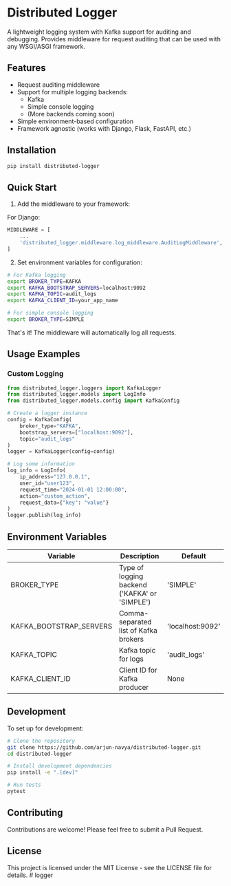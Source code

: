 # Distributed Logger

A lightweight logging system with Kafka support for auditing and debugging. Provides middleware for request auditing that can be used with any WSGI/ASGI framework.

## Features

- Request auditing middleware
- Support for multiple logging backends:
  - Kafka
  - Simple console logging
  - (More backends coming soon)
- Simple environment-based configuration
- Framework agnostic (works with Django, Flask, FastAPI, etc.)

## Installation

```bash
pip install distributed-logger
```

## Quick Start

1. Add the middleware to your framework:

For Django:
```python
MIDDLEWARE = [
    ...
    'distributed_logger.middleware.log_middleware.AuditLogMiddleware',
]
```

2. Set environment variables for configuration:

```bash
# For Kafka logging
export BROKER_TYPE=KAFKA
export KAFKA_BOOTSTRAP_SERVERS=localhost:9092
export KAFKA_TOPIC=audit_logs
export KAFKA_CLIENT_ID=your_app_name

# For simple console logging
export BROKER_TYPE=SIMPLE
```

That's it! The middleware will automatically log all requests.

## Usage Examples

### Custom Logging

```python
from distributed_logger.loggers import KafkaLogger
from distributed_logger.models import LogInfo
from distributed_logger.models.config import KafkaConfig

# Create a logger instance
config = KafkaConfig(
    broker_type="KAFKA",
    bootstrap_servers=["localhost:9092"],
    topic="audit_logs"
)
logger = KafkaLogger(config=config)

# Log some information
log_info = LogInfo(
    ip_address="127.0.0.1",
    user_id="user123",
    request_time="2024-01-01 12:00:00",
    action="custom_action",
    request_data={"key": "value"}
)
logger.publish(log_info)
```

## Environment Variables

| Variable | Description | Default |
|----------|-------------|---------|
| BROKER_TYPE | Type of logging backend ('KAFKA' or 'SIMPLE') | 'SIMPLE' |
| KAFKA_BOOTSTRAP_SERVERS | Comma-separated list of Kafka brokers | 'localhost:9092' |
| KAFKA_TOPIC | Kafka topic for logs | 'audit_logs' |
| KAFKA_CLIENT_ID | Client ID for Kafka producer | None |

## Development

To set up for development:

```bash
# Clone the repository
git clone https://github.com/arjun-navya/distributed-logger.git
cd distributed-logger

# Install development dependencies
pip install -e ".[dev]"

# Run tests
pytest
```

## Contributing

Contributions are welcome! Please feel free to submit a Pull Request.

## License

This project is licensed under the MIT License - see the LICENSE file for details. # logger
